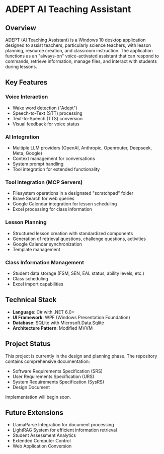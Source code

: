 # ADEPT AI Teaching Assistant

## Overview
ADEPT (AI Teaching Assistant) is a Windows 10 desktop application designed to assist teachers, particularly science teachers, with lesson planning, resource creation, and classroom instruction. The application functions as an "always-on" voice-activated assistant that can respond to commands, retrieve information, manage files, and interact with students during lessons.

## Key Features

### Voice Interaction
- Wake word detection ("Adept")
- Speech-to-Text (STT) processing
- Text-to-Speech (TTS) conversion
- Visual feedback for voice status

### AI Integration
- Multiple LLM providers (OpenAI, Anthropic, Openrouter, Deepseek, Meta, Google)
- Context management for conversations
- System prompt handling
- Tool integration for extended functionality

### Tool Integration (MCP Servers)
- Filesystem operations in a designated "scratchpad" folder
- Brave Search for web queries
- Google Calendar integration for lesson scheduling
- Excel processing for class information

### Lesson Planning
- Structured lesson creation with standardized components
- Generation of retrieval questions, challenge questions, activities
- Google Calendar synchronization
- Template management

### Class Information Management
- Student data storage (FSM, SEN, EAL status, ability levels, etc.)
- Class scheduling
- Excel import capabilities

## Technical Stack
- **Language**: C# with .NET 6.0+
- **UI Framework**: WPF (Windows Presentation Foundation)
- **Database**: SQLite with Microsoft.Data.Sqlite
- **Architecture Pattern**: Modified MVVM

## Project Status
This project is currently in the design and planning phase. The repository contains comprehensive documentation:
- Software Requirements Specification (SRS)
- User Requirements Specification (URS)
- System Requirements Specification (SysRS)
- Design Document

Implementation will begin soon.

## Future Extensions
- LlamaParse Integration for document processing
- LightRAG System for efficient information retrieval
- Student Assessment Analytics
- Extended Computer Control
- Web Application Conversion
